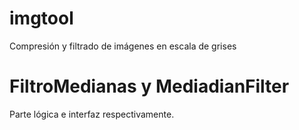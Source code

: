 # imgtool
Compresión y filtrado de imágenes en escala de grises 

# FiltroMedianas y MediadianFilter
Parte lógica e interfaz respectivamente.
